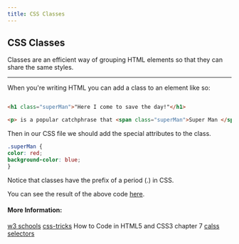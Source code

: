 ```yaml
---
title: CSS Classes
---
```

## CSS Classes

Classes are an efficient way of grouping HTML elements so that they can share the same styles.

---

When you're writing HTML you can add a class to an element like so: 

```html

<h1 class="superMan">"Here I come to save the day!"</h1>

<p> is a popular catchphrase that <span class="superMan">Super Man </span>often said.</p>

```

Then  in our CSS file we should add the special attributes to the class.  
```css
.superMan {
color: red;
background-color: blue;
}

```
 

Notice that classes have the prefix of a period (.) in CSS.

You can see the result of the above code [here](https://codepen.io/Tlandis/pen/RLvomV).
#### More Information:
<!-- Please add any articles you think might be helpful to read before writing the article -->

[w3 schools](https://www.w3schools.com/cssref/sel_class.asp)
[css-tricks](https://css-tricks.com/how-css-selectors-work/)
How to Code in HTML5 and CSS3 chapter 7 [calss selectors](http://howtocodeinhtml.com/chapter7.html)
